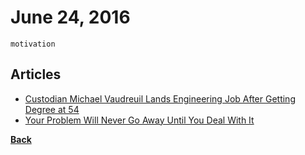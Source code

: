 # June 24, 2016

`motivation`

## Articles

- [Custodian Michael Vaudreuil Lands Engineering Job After Getting Degree at 54](http://www.nbcnews.com/feature/college-game-plan/custodian-michael-vaudreuil-lands-engineering-job-after-getting-degree-54-n596336)
- [Your Problem Will Never Go Away Until You Deal With It](https://medium.com/life-learning/your-problem-will-never-go-away-until-you-deal-with-it-311cc72792f2#.7nqxe7ym5)


[__Back__](../README.md#jun)
